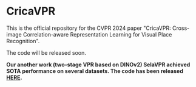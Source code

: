 # CricaVPR
This is the official repository for the CVPR 2024 paper "CricaVPR: Cross-image Correlation-aware Representation Learning for Visual Place Recognition".

The code will be released soon.

**Our another work (two-stage VPR based on DINOv2) SelaVPR achieved SOTA performance on several datasets. The code has been released [HERE](https://github.com/Lu-Feng/SelaVPR).**
